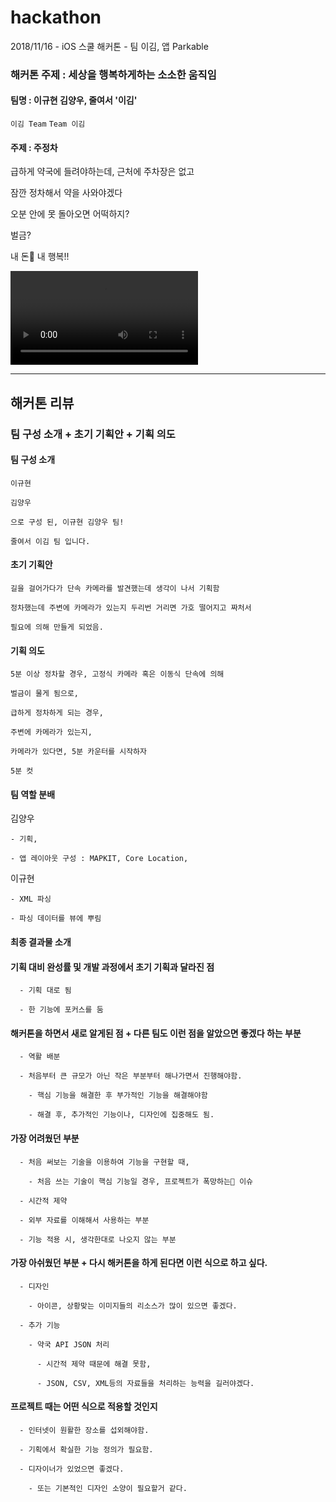 # hackathon

2018/11/16 - iOS 스쿨 해커톤 - 팀 이김, 앱 Parkable


### 해커톤 주제 : 세상을 행복하게하는 소소한 움직임

#### 팀명 : 이규현 김양우, 줄여서 '이김'

```이김 Team```
```Team 이김```
​          
#### 주제 : 주정차

급하게 약국에 들려야하는데, 근처에 주차장은 없고

잠깐 정차해서 약을 사와야겠다

오분 안에 못 돌아오면 어떡하지?

벌금?

내 돈💸 내 행복!!



![](https://github.com/LeeKimTeam/hackathon/blob/master/keynote/record.MOV)



---



## 해커톤 리뷰

### 팀 구성 소개 + 초기 기획안 + 기획 의도

#### 팀 구성 소개

    이규현
    
    김양우 
    
    으로 구성 된, 이규현 김양우 팀!
    
    줄여서 이김 팀 입니다.



#### 초기 기획안

    길을 걸어가다가 단속 카메라를 발견했는데 생각이 나서 기획함
    
    정차했는데 주변에 카메라가 있는지 두리번 거리면 가호 떨어지고 짜처서 
    
    필요에 의해 만들게 되었음.



#### 기획 의도

    5분 이상 정차할 경우, 고정식 카메라 혹은 이동식 단속에 의해
    
    벌금이 물게 됨으로,
    
    급하게 정차하게 되는 경우, 
    
    주변에 카메라가 있는지,
    
    카메라가 있다면, 5분 카운터를 시작하자
    
    5분 컷


#### 팀 역할 분배

  김양우 

    - 기획, 
    
    - 앱 레이아웃 구성 : MAPKIT, Core Location, 

  이규현 

    - XML 파싱
    
    - 파싱 데이터를 뷰에 뿌림



#### 최종 결과물 소개



#### 기획 대비 완성률 및 개발 과정에서 초기 기획과 달라진 점

      - 기획 대로 됨
    
      - 한 기능에 포커스를 둠


#### 해커톤을 하면서 새로 알게된 점 + 다른 팀도 이런 점을 알았으면 좋겠다 하는 부분

      - 역활 배분
    
      - 처음부터 큰 규모가 아닌 작은 부분부터 해나가면서 진행해야함.
    
        - 핵심 기능을 해결한 후 부가적인 기능을 해결해야함
    
        - 해결 후, 추가적인 기능이나, 디자인에 집중해도 됨.



#### 가장 어려웠던 부분

      - 처음 써보는 기술을 이용하여 기능을 구현할 때,
    
        - 처음 쓰는 기술이 핵심 기능일 경우, 프로젝트가 폭망하는🤮 이슈
    
      - 시간적 제약
    
      - 외부 자료를 이해해서 사용하는 부분
    
      - 기능 적용 시, 생각한대로 나오지 않는 부분


#### 가장 아쉬웠던 부분 + 다시 해커톤을 하게 된다면 이런 식으로 하고 싶다.

      - 디자인
      
        - 아이콘, 상황맞는 이미지들의 리소스가 많이 있으면 좋겠다.
        
      - 추가 기능
      
        - 약국 API JSON 처리
        
          - 시간적 제약 때문에 해결 못함, 
          
          - JSON, CSV, XML등의 자료들을 처리하는 능력을 길러야겠다.

#### 프로젝트 때는 어떤 식으로 적용할 것인지

      - 인터넷이 원활한 장소를 섭외해야함.
      
      - 기획에서 확실한 기능 정의가 필요함.
      
      - 디자이너가 있었으면 좋겠다.
      
        - 또는 기본적인 디자인 소양이 필요할거 같다.
